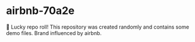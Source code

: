 ﻿# airbnb-70a2e

🎲 Lucky repo roll!
This repository was created randomly and contains some demo files.
Brand influenced by airbnb.
